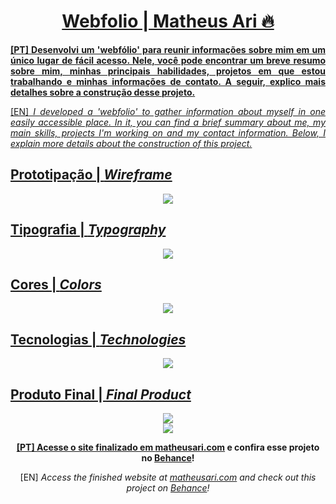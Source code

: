 <div align="center">
  <h1><a href="https://matheusari.com/">Webfolio | Matheus Ari 🔥</h1>
</div>

<p align="justify"><strong>[PT] Desenvolvi um 'webfólio' para reunir informações sobre mim em um único lugar de fácil acesso. Nele, você pode encontrar um breve resumo sobre mim, minhas principais habilidades, projetos em que estou trabalhando e minhas informações de contato. A seguir, explico mais detalhes sobre a construção desse projeto.</strong></p>

<p align="justify">[EN]<em> I developed a 'webfolio' to gather information about myself in one easily accessible place. In it, you can find a brief summary about me, my main skills, projects I'm working on and my contact information. Below, I explain more details about the construction of this project.</em></p>

<h2 align="left">Prototipação | <em>Wireframe</em></h2>

<div align="center">
   <img src="https://github.com/matheusari/matheusari/assets/114448911/c6465cca-180a-49ea-8343-5499d2d6aa01">
</div>

<h2 align="left">Tipografia | <em>Typography</em></h2>

<div align="center">
   <img src="https://github.com/matheusari/matheusari/assets/114448911/d5ba916f-714e-4617-86d5-cc27f61a1a1f">
</div>

<h2 align="left">Cores | <em>Colors</em></h2>

<div align="center">
   <img src="https://github.com/matheusari/matheusari/assets/114448911/3ae961a0-9c8c-4260-b25a-535939569bdc">
</div>

<h2 align="left">Tecnologias | <em>Technologies</em></h2>

<div align="center">
   <img src="https://github.com/matheusari/matheusari/assets/114448911/172fdf7e-7b6d-4fd4-a9d3-497d2fb5bfab">
</div>

<h2 align="left">Produto Final | <em>Final Product</em></h2>

<div align="center">
   <img src="https://github.com/matheusari/matheusari/assets/114448911/4c16376f-d8a9-410d-81e5-cb1612d5db10">
</div>

<div align="center">
   <img src="https://github.com/matheusari/matheusari/assets/114448911/4015e9b2-60ed-4cc0-bd83-fd40cdde3888">
</div>

<p align="center"><strong>[PT] Acesse o site finalizado em <a href="https://matheusari.com/">matheusari.com</a> e confira esse projeto no <a href="https://www.behance.net/gallery/202124413/Web-Development-matheusaricom">Behance</a>!</strong></p>

<p align="center">[EN] <em>Access the finished website at <a href="https://matheusari.com/">matheusari.com</a> and check out this project on <a href="https://www.behance.net/gallery/202124413/Web-Development-matheusaricom">Behance</a>!</em></p>
